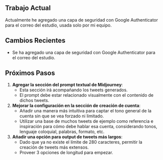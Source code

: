 ## Trabajo Actual
Actualmente he agregado una capa de seguridad con Google Authenticator para el correo del estudio, usada solo por mi equipo.

## Cambios Recientes
- Se ha agregado una capa de seguridad con Google Authenticator para el correo del estudio.

## Próximos Pasos
1. **Agregar la sección del prompt textual de Midjourney**:
   - Esta sección irá acompañando los tweets generados.
   - El prompt debe estar relacionado visualmente con el contenido de dichos tweets.
2. **Mejorar la configuración en la sección de creación de cuenta**:
   - Añadir una manera más intuitiva para captar el tono general de la cuenta sin que se vea forzado ni limitado.
   - Utilizar una base de muchos tweets de ejemplo como referencia e inspiración para cómo debe hablar esa cuenta, considerando tonos, lenguaje coloquial, palabras, formato, etc.
3. **Añadir una opción para output de tweets más largos**:
   - Dado que ya no existe el límite de 280 caracteres, permitir la creación de tweets más extensos.
   - Proveer 3 opciones de longitud para empezar.
